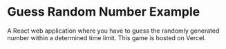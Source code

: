 # Guess Random Number Example

A React web application where you have to guess the randomly generated number within a determined time limit.  This game is hosted on Vercel.
